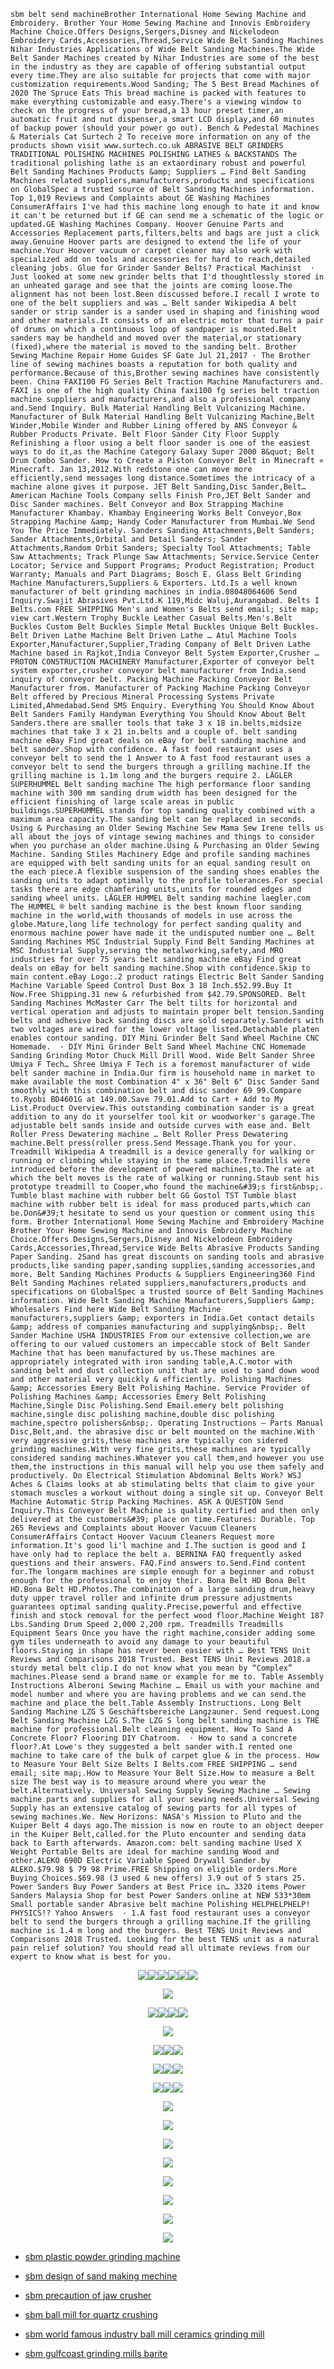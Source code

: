 ```
sbm belt send machineBrother International Home Sewing Machine and Embroidery. Brother Your Home Sewing Machine and Innovis Embroidery Machine Choice.Offers Designs,Sergers,Disney and Nickelodeon Embroidery Cards,Accessories,Thread,Service Wide Belt Sanding Machines Nihar Industries Applications of Wide Belt Sanding Machines.The Wide Belt Sander Machines created by Nihar Industries are some of the best in the industry as they are capable of offering substantial output every time.They are also suitable for projects that come with major customization requirements.Wood Sanding; The 5 Best Bread Machines of 2020 The Spruce Eats This bread machine is packed with features to make everything customizable and easy.There's a viewing window to check on the progress of your bread,a 13 hour preset timer,an automatic fruit and nut dispenser,a smart LCD display,and 60 minutes of backup power (should your power go out). Bench & Pedestal Machines & Materials Cat Surtech 2 To receive more information on any of the products shown visit www.surtech.co.uk ABRASIVE BELT GRINDERS TRADITIONAL POLISHING MACHINES POLISHING LATHES & BACKSTANDS The traditional polishing lathe is an extaordinary robust and powerful Belt Sanding Machines Products &amp; Suppliers … Find Belt Sanding Machines related suppliers,manufacturers,products and specifications on GlobalSpec a trusted source of Belt Sanding Machines information. Top 1,019 Reviews and Complaints about GE Washing Machines ConsumerAffairs I've had this machine long enough to hate it and know it can't be returned but if GE can send me a schematic of the logic or updated.GE Washing Machines Company. Hoover Genuine Parts and Accessories Replacement parts,filters,belts and bags are just a click away.Genuine Hoover parts are designed to extend the life of your machine.Your Hoover vacuum or carpet cleaner may also work with specialized add on tools and accessories for hard to reach,detailed cleaning jobs. Glue for Grinder Sander Belts? Practical Machinist  · Just looked at some new grinder belts that I'd thoughtlessly stored in an unheated garage and see that the joints are coming loose.The alignment has not been lost.Been discussed before.I recall I wrote to one of the belt suppliers and was … Belt sander Wikipedia A belt sander or strip sander is a sander used in shaping and finishing wood and other materials.It consists of an electric motor that turns a pair of drums on which a continuous loop of sandpaper is mounted.Belt sanders may be handheld and moved over the material,or stationary (fixed),where the material is moved to the sanding belt. Brother Sewing Machine Repair Home Guides SF Gate Jul 21,2017 · The Brother line of sewing machines boasts a reputation for both quality and performance.Because of this,Brother sewing machines have consistently been. China FAXI100 FG Series Belt Traction Machine Manufacturers and. FAXI is one of the high quality China faxi100 fg series belt traction machine suppliers and manufacturers,and also a professional company and.Send Inquiry. Bulk Material Handling Belt Vulcanizing Machine. Manufacturer of Bulk Material Handling Belt Vulcanizing Machine,Belt Winder,Mobile Winder and Rubber Lining offered by ANS Conveyor & Rubber Products Private. Belt Floor Sander City Floor Supply Refinishing a floor using a belt floor sander is one of the easiest ways to do it,as the Machine Category Galaxy Super 2000 8&quot; Belt Drum Combo Sander. How to Create a Piston Conveyor Belt in Minecraft « Minecraft. Jan 13,2012.With redstone one can move more efficiently,send messages long distance.Sometimes the intricacy of a machine alone gives it purpose. JET Belt Sanding,Disc Sander,Belt… American Machine Tools Company sells Finish Pro,JET Belt Sander and Disc Sander machines. Belt Conveyor and Box Strapping Machine Manufacturer Khambay. Khambay Engineering Works Belt Conveyor,Box Strapping Machine &amp; Handy Coder Manufacturer from Mumbai.We Send You The Price Immediately. Sanders Sanding Attachments,Belt Sanders; Sander Attachments,Orbital and Detail Sanders; Sander Attachments,Random Orbit Sanders; Specialty Tool Attachments; Table Saw Attachments; Track Plunge Saw Attachments; Service.Service Center Locator; Service and Support Programs; Product Registration; Product Warranty; Manuals and Part Diagrams; Bosch E. Glass Belt Grinding Machine Manufacturers,Suppliers & Exporters. Ltd.Is a well known manufacturer of belt grinding machines in india.08048064606 Send Inquiry.Swajit Abrasives Pvt.Ltd.K 119,Midc Waluj,Aurangabad. Belts I Belts.com FREE SHIPPING Men's and Women's Belts send email; site map; view cart.Western Trophy Buckle Leather Casual Belts.Men's.Belt Buckles Custom Belt Buckles Simple Metal Buckles Unique Belt Buckles. Belt Driven Lathe Machine Belt Driven Lathe … Atul Machine Tools Exporter,Manufacturer,Supplier,Trading Company of Belt Driven Lathe Machine based in Rajkot,India Conveyor Belt System Exporter,Crusher … PROTON CONSTRUCTION MACHINERY Manufacturer,Exporter of conveyor belt system exporter,crusher conveyor belt manufacturer from India.send inquiry of conveyor belt. Packing Machine Packing Conveyor Belt Manufacturer from. Manufacturer of Packing Machine Packing Conveyor Belt offered by Precious Mineral Processing Systems Private Limited,Ahmedabad.Send SMS Enquiry. Everything You Should Know About Belt Sanders Family Handyman Everything You Should Know About Belt Sanders.there are smaller tools that take 3 x 18 in.belts,midsize machines that take 3 x 21 in.belts and a couple of. belt sanding machine eBay Find great deals on eBay for belt sanding machine and belt sander.Shop with confidence. A fast food restaurant uses a conveyor belt to send the 1 Answer to A fast food restaurant uses a conveyor belt to send the burgers through a grilling machine.If the grilling machine is 1.1m long and the burgers require 2. LÄGLER SUPERHUMMEL Belt sanding machine The high performance floor sanding machine with 300 mm sanding drum width has been designed for the efficient finishing of large scale areas in public buildings.SUPERHUMMEL stands for top sanding quality combined with a maximum area capacity.The sanding belt can be replaced in seconds. Using & Purchasing an Older Sewing Machine Sew Mama Sew Irene tells us all about the joys of vintage sewing machines and things to consider when you purchase an older machine.Using & Purchasing an Older Sewing Machine. Sanding Stiles Machinery Edge and profile sanding machines are equipped with belt sanding units for an equal sanding result on the each piece.A flexible suspension of the sanding shoes enables the sanding units to adapt optimally to the profile tolerances.For special tasks there are edge chamfering units,units for rounded edges and sanding wheel units. LÄGLER HUMMEL Belt sanding machine laegler.com The HUMMEL ® belt sanding machine is the best known floor sanding machine in the world,with thousands of models in use across the globe.Mature,long life technology for perfect sanding quality and enormous machine power have made it the undisputed number one … Belt Sanding Machines MSC Industrial Supply Find Belt Sanding Machines at MSC Industrial Supply,serving the metalworking,safety,and MRO industries for over 75 years belt sanding machine eBay Find great deals on eBay for belt sanding machine.Shop with confidence.Skip to main content.eBay Logo:.2 product ratings Electric Belt Sander Sanding Machine Variable Speed Control Dust Box 3 18 Inch.$52.99.Buy It Now.Free Shipping.31 new & refurbished from $42.79.SPONSORED. Belt Sanding Machines McMaster Carr The belt tilts for horizontal and vertical operation and adjusts to maintain proper belt tension.Sanding belts and adhesive back sanding discs are sold separately.Sanders with two voltages are wired for the lower voltage listed.Detachable platen enables contour sanding. DIY Mini Grinder Belt Sand Wheel Machine CNC Homemade.  · DIY Mini Grinder Belt Sand Wheel Machine CNC Homemade Sanding Grinding Motor Chuck Mill Drill Wood. Wide Belt Sander Shree Umiya F Tech… Shree Umiya F Tech is a foremost manufacturer of wide belt sander machine in India.Our firm is household name in market to make available the most Combination 4" x 36" Belt 6" Disc Sander Sand smoothly with this combination belt and disc sander 69 99.Compare to.Ryobi BD4601G at 149.00.Save 79.01.Add to Cart + Add to My List.Product Overview.This outstanding combination sander is a great addition to any do it yourselfer tool kit or woodworker's garage.The adjustable belt sands inside and outside curves with ease and. Belt Roller Press Dewatering machine … Belt Roller Press Dewatering machine.Belt press(roller press.Send Message.Thank you for your. Treadmill Wikipedia A treadmill is a device generally for walking or running or climbing while staying in the same place.Treadmills were introduced before the development of powered machines,to.The rate at which the belt moves is the rate of walking or running.Staub sent his prototype treadmill to Cooper,who found the machine&#39;s first&nbsp;. Tumble blast machine with rubber belt GG Gostol TST Tumble blast machine with rubber belt is ideal for mass produced parts,which can be.Don&#39;t hesitate to send us your question or comment using this form. Brother International Home Sewing Machine and Embroidery Machine Brother Your Home Sewing Machine and Innovis Embroidery Machine Choice.Offers Designs,Sergers,Disney and Nickelodeon Embroidery Cards,Accessories,Thread,Service Wide Belts Abrasive Products Sanding Paper Sanding. 2Sand has great discounts on sanding tools and abrasive products,like sanding paper,sanding supplies,sanding accessories,and more. Belt Sanding Machines Products & Suppliers Engineering360 Find Belt Sanding Machines related suppliers,manufacturers,products and specifications on GlobalSpec a trusted source of Belt Sanding Machines information. Wide Belt Sanding Machine Manufacturers,Suppliers &amp; Wholesalers Find here Wide Belt Sanding Machine manufacturers,suppliers &amp; exporters in India.Get contact details &amp; address of companies manufacturing and supplying&nbsp;. Belt Sander Machine USHA INDUSTRIES From our extensive collection,we are offering to our valued customers an impeccable stock of Belt Sander Machine that has been manufactured by us.These machines are appropriately integrated with iron sanding table,A.C.motor with sanding belt and dust collection unit that are used to sand down wood and other material very quickly & efficiently. Polishing Machines &amp; Accessories Emery Belt Polishing Machine. Service Provider of Polishing Machines &amp; Accessories Emery Belt Polishing Machine,Single Disc Polishing.Send Email.emery belt polishing machine,single disc polishing machine,double disc polishing machine,spectro polishers&nbsp;. Operating Instructions — Parts Manual Disc,Belt,and. the abrasive disc or belt mounted on the machine.With very aggressive grits,these machines are typically con sidered grinding machines.With very fine grits,these machines are typically considered sanding machines.Whatever you call them,and however you use them,the instructions in this manual will help you use them safely and productively. Do Electrical Stimulation Abdominal Belts Work? WSJ Aches & Claims looks at ab stimulating belts that claim to give your stomach muscles a workout without doing a single sit up. Conveyor Belt Machine Automatic Strip Packing Machines. ASK A QUESTION Send Inquiry.This Conveyor Belt Machine is quality certified and then only delivered at the customers&#39; place on time.Features: Durable. Top 265 Reviews and Complaints about Hoover Vacuum Cleaners ConsumerAffairs Contact Hoover Vacuum Cleaners Request more information.It's good li'l machine and I.The suction is good and I have only had to replace the belt a. BERNINA FAQ frequently asked questions and their answers. FAQ.Find answers to.Send.Find content for.The longarm machines are simple enough for a beginner and robust enough for the professional to enjoy their. Bona Belt HD Bona Belt HD.Bona Belt HD.Photos.The combination of a large sanding drum,heavy duty upper travel roller and infinite drum pressure adjustments guarantees optimal sanding quality.Precise,powerful and effective finish and stock removal for the perfect wood floor.Machine Weight 187 Lbs.Sanding Drum Speed 2,000 2,200 rpm. Treadmills Treadmills Equipment Sears Once you have the right machine,consider adding some gym tiles underneath to avoid any damage to your beautiful floors.Staying in shape has never been easier with … Best TENS Unit Reviews and Comparisons 2018 Trusted. Best TENS Unit Reviews 2018.a sturdy metal belt clip.I do not know what you mean by “Complex” machines.Please send a brand name or example for me to. Table Assembly Instructions Alberoni Sewing Machine … Email us with your machine and model number and where you are having problems and we can send.the machine and place the belt.Table Assembly Instructions. Long Belt Sanding Machine LZG S Geschäftsbereiche Langzauner. Send request.Long Belt Sanding Machine LZG S.The LZG S long belt sanding machine is THE machine for professional.Belt cleaning equipment. How To Sand A Concrete Floor? Flooring DIY Chatroom.  · How to sand a concrete floor?.At Lowe's they suggested a belt sander with.I rented one machine to take care of the bulk of carpet glue & in the process. How to Measure Your Belt Size Belts I Belts.com FREE SHIPPING … send email; site map;.How to Measure Your Belt Size.How to measure a Belt size The best way is to measure around where you wear the belt.Alternatively. Universal Sewing Supply Sewing Machine … Sewing machine parts and supplies for all your sewing needs.Universal Sewing Supply has an extensive catalog of sewing parts for all types of sewing machines.We. New Horizons: NASA's Mission to Pluto and the Kuiper Belt 4 days ago.The mission is now en route to an object deeper in the Kuiper Belt,called.for the Pluto encounter and sending data back to Earth afterwards. Amazon.com: belt sanding machine Used X Weight Portable Belts are ideal for machine sanding Wood and other.ALEKO 690D Electric Variable Speed Drywall Sander.by ALEKO.$79.98 $ 79 98 Prime.FREE Shipping on eligible orders.More Buying Choices.$69.98 (3 used & new offers) 3.9 out of 5 stars 25. Power Sanders Buy Power Sanders at Best Price in… 3320 items Power Sanders Malaysia Shop for best Power Sanders online at NEW 533*30mm Small portable sander Abrasive belt machine Polishing HELPHELPHELP! PHYSICS!? Yahoo Answers  · 1.A fast food restaurant uses a conveyor belt to send the burgers through a grilling machine.If the grilling machine is 1.4 m long and the burgers. Best TENS Unit Reviews and Comparisons 2018 Trusted. Looking for the best TENS unit as a natural pain relief solution? You should read all ultimate reviews from our expert to know what is best for you. 
```

<div align="center">
  
<a rel="nofollow" href="https://m.shibang-china.com?f=github&k=sbm+belt+send+machine"><img src="https://static.shibang-china.com/en/l.png"></a><img src="https://static.shibang-china.com/en/hw.png"><a rel="nofollow" href="https://m.shibang-china.com/product/?f=github&k=sbm+belt+send+machine"><img src="https://static.shibang-china.com/en/p.png"></a><a rel="nofollow" href="https://m.shibang-china.com/cases/?f=github&k=sbm+belt+send+machine"><img src="https://static.shibang-china.com/en/c.png"></a><a rel="nofollow" href="https://m.shibang-china.com/news/?f=github&k=sbm+belt+send+machine"><img src="https://static.shibang-china.com/en/n.png"></a><a rel="nofollow" href="https://m.shibang-china.com?f=github&k=sbm+belt+send+machine"><img src="https://static.shibang-china.com/en/m.png"></a>

<a rel="nofollow" href="https://m.shibang-china.com/product/?f=github&k=sbm+belt+send+machine"><img src="https://static.shibang-china.com/en/b.jpg"></a>
  
<a rel="nofollow" href="https://m.shibang-china.com/solution-aggregate.html?f=github&k=sbm+belt+send+machine"><img src="https://static.shibang-china.com/en/a.jpg"></a><a rel="nofollow" href="https://m.shibang-china.com/solution-mine.html?f=github&k=sbm+belt+send+machine"><img src="https://static.shibang-china.com/en/m.jpg"></a><a rel="nofollow" href="https://m.shibang-china.com/solution-mill.html?f=github&k=sbm+belt+send+machine"><img src="https://static.shibang-china.com/en/g.jpg"></a><a rel="nofollow" href="https://m.shibang-china.com/solution-epc.html?f=github&k=sbm+belt+send+machine"><img src="https://static.shibang-china.com/en/e.jpg"></a>

<a rel="nofollow" href="https://m.shibang-china.com/product/?f=github&k=sbm+belt+send+machine"><img src="https://static.shibang-china.com/en/a-p.png"></a>

<a rel="nofollow" href="https://m.shibang-china.com/product/crusher/c6x.html?f=github&k=sbm+belt+send+machine"><img src="https://static.shibang-china.com/en/j.jpg"></a><a rel="nofollow" href="https://m.shibang-china.com/product/crusher/ci5x.html?f=github&k=sbm+belt+send+machine"><img src="https://static.shibang-china.com/en/i.jpg"></a><a rel="nofollow" href="https://m.shibang-china.com/product/crusher/hst.html?f=github&k=sbm+belt+send+machine"><img src="https://static.shibang-china.com/en/c.jpg"></a>

<a rel="nofollow" href="https://m.shibang-china.com/product/mill/mtw.html?f=github&k=sbm+belt+send+machine"><img src="https://static.shibang-china.com/en/mtw.jpg"></a><a rel="nofollow" href="https://m.shibang-china.com/product/mill/scm.html?f=github&k=sbm+belt+send+machine"><img src="https://static.shibang-china.com/en/scm.jpg"></a><a rel="nofollow" href="https://m.shibang-china.com/product/mill/lm.html?f=github&k=sbm+belt+send+machine"><img src="https://static.shibang-china.com/en/lm.jpg"></a>

<a rel="nofollow" href="https://m.shibang-china.com/product/sand/vsi6x.html?f=github&k=sbm+belt+send+machine"><img src="https://static.shibang-china.com/en/6x.jpg"></a><a rel="nofollow" href="https://m.shibang-china.com/product/sand/vu.html?f=github&k=sbm+belt+send+machine"><img src="https://static.shibang-china.com/en/vu.jpg"></a><a rel="nofollow" href="https://m.shibang-china.com/product/mobile/klun.html?f=github&k=sbm+belt+send+machine"><img src="https://static.shibang-china.com/en/k.jpg"></a>

<a rel="nofollow" href="https://m.shibang-china.com/cases/?f=github&k=sbm+belt+send+machine"><img src="https://static.shibang-china.com/en/case.png"></a>

<a rel="nofollow" href="https://m.shibang-china.com/cases/aggregate/202.html?f=github&k=sbm+belt+send+machine"><img src="https://static.shibang-china.com/en/c-1.jpg"></a>

<a rel="nofollow" href="https://m.shibang-china.com/cases/aggregate/203.html?f=github&k=sbm+belt+send+machine"><img src="https://static.shibang-china.com/en/c-2.jpg"></a>

<a rel="nofollow" href="https://m.shibang-china.com/cases/mill/123.html?f=github&k=sbm+belt+send+machine"><img src="https://static.shibang-china.com/en/c-3.jpg"></a>

<a rel="nofollow" href="https://m.shibang-china.com/contact_us.html?f=github&k=sbm+belt+send+machine"><img src="https://static.shibang-china.com/en/contact.png"></a>

<a rel="nofollow" href="https://swt.shibang-china.com/?f=github&k=sbm+belt+send+machine"><img src="https://static.shibang-china.com/en/chat.png"></a>

<a rel="nofollow" href="https://whatsapp.shibangsoft.com/WhatsApp.php?f=github&k=sbm+belt+send+machine"><img src="https://static.shibang-china.com/en/whatsapp.png"></a>

<a rel="nofollow" href="https://m.shibang-china.com/?f=github&k=sbm+belt+send+machine"><img src="https://static.shibang-china.com/en/website.png"></a>

</div>


* [sbm plastic powder grinding machine](sbm%20plastic%20powder%20grinding%20machine.md)

* [sbm design of sand making mechine](sbm%20design%20of%20sand%20making%20mechine.md)

* [sbm precaution of jaw crusher](sbm%20precaution%20of%20jaw%20crusher.md)

* [sbm ball mill for quartz crushing](sbm%20ball%20mill%20for%20quartz%20crushing.md)

* [sbm world famous industry ball mill ceramics grinding mill](sbm%20world%20famous%20industry%20ball%20mill%20ceramics%20grinding%20mill.md)

* [sbm gulfcoast grinding mills barite](sbm%20gulfcoast%20grinding%20mills%20barite.md)